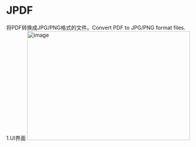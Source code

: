 # JPDF
将PDF转换成JPG/PNG格式的文件。Convert PDF to JPG/PNG format files.
  1.UI界面
<img width="436" height="293" alt="image" src="https://github.com/user-attachments/assets/dd44e472-d869-491a-bf2d-d8f47b7ca55c" />


